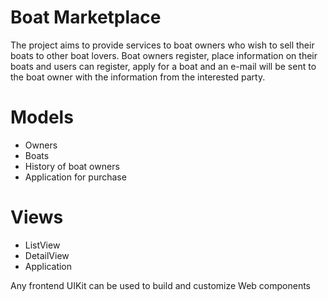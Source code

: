 # Boat Marketplace 
The project aims to provide services to boat owners who wish to sell their boats to other boat lovers.
Boat owners register, place information on their boats and users can register, apply for a boat and 
an e-mail will be sent to the boat owner with the information from the interested party.

# Models
- Owners
- Boats
- History of boat owners
- Application for purchase

# Views
- ListView
- DetailView
- Application

Any frontend UIKit can be used to build and customize Web components


